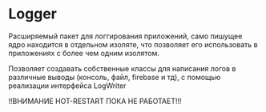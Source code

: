 # Logger

Расширяемый пакет для логгирования приложений, само пишущее ядро находится в отдельном изоляте, что позволяет его использовать в приложениях с более чем одним изолятом.

Позволяет создавать собственные классы для написания логов в различные выводы (консоль, файл, firebase и тд), с помощью реализации интерфейса LogWriter


!!ВНИМАНИЕ HOT-RESTART ПОКА НЕ РАБОТАЕТ!!!